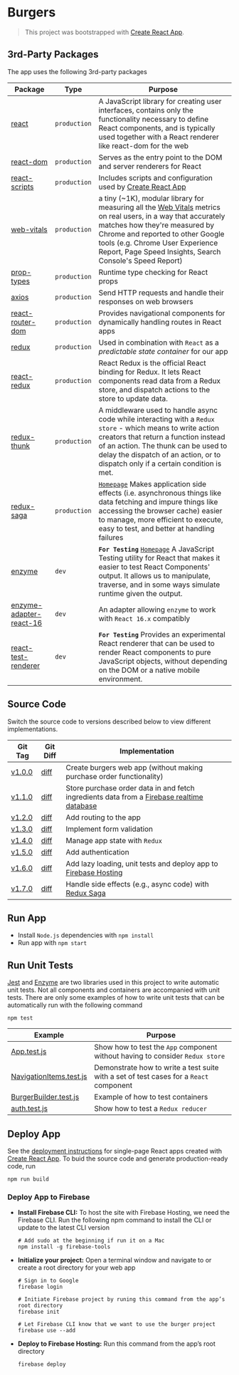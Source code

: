 # Burgers

> This project was bootstrapped with [Create React App](https://github.com/facebook/create-react-app).

## 3rd-Party Packages

The app uses the following 3rd-party packages

| Package | Type | Purpose |
|---------|------|---------|
| [react](https://www.npmjs.com/package/react) | `production` | A JavaScript library for creating user interfaces, contains only the functionality necessary to define React components, and is typically used together with a React renderer like react-dom for the web |
| [react-dom](https://www.npmjs.com/package/react-dom) | `production` | Serves as the entry point to the DOM and server renderers for React |
| [react-scripts](https://www.npmjs.com/package/react-scripts) | `production` | Includes scripts and configuration used by [Create React App](https://create-react-app.dev/) |
| [web-vitals](https://www.npmjs.com/package/web-vitals) | `production` | a tiny (~1K), modular library for measuring all the [Web Vitals](https://web.dev/vitals/) metrics on real users, in a way that accurately matches how they're measured by Chrome and reported to other Google tools (e.g. Chrome User Experience Report, Page Speed Insights, Search Console's Speed Report) |
| [prop-types](https://www.npmjs.com/package/prop-types) | `production` | Runtime type checking for React props |
| [axios](https://www.npmjs.com/package/axios) | `production` | Send HTTP requests and handle their responses on web browsers |
| [react-router-dom](https://www.npmjs.com/package/react-router-dom) | `production` | Provides navigational components for dynamically handling routes in React apps |
| [redux](https://www.npmjs.com/package/redux) | `production` | Used in combination with `React` as a *predictable state container* for our app |
| [react-redux](https://www.npmjs.com/package/react-redux) | `production` | React Redux is the official React binding for Redux. It lets React components read data from a Redux store, and dispatch actions to the store to update data. |
| [redux-thunk](https://www.npmjs.com/package/redux-thunk) | `production` | A middleware used to handle async code while interacting with a `Redux store` - which means to write action creators that return a function instead of an action. The thunk can be used to delay the dispatch of an action, or to dispatch only if a certain condition is met. |
| [redux-saga](https://www.npmjs.com/package/redux-saga) | `production` | [`Homepage`](https://redux-saga.js.org/) Makes application side effects (i.e. asynchronous things like data fetching and impure things like accessing the browser cache) easier to manage, more efficient to execute, easy to test, and better at handling failures |
| [enzyme](https://www.npmjs.com/package/enzyme) | `dev` | **`For Testing`** [`Homepage`](https://enzymejs.github.io/enzyme/) A JavaScript Testing utility for React that makes it easier to test React Components' output. It allows us to manipulate, traverse, and in some ways simulate runtime given the output. |
| [enzyme-adapter-react-16](https://www.npmjs.com/package/enzyme-adapter-react-16) | `dev` | An adapter allowing `enzyme` to work with `React 16.x` compatibly |
| [react-test-renderer](https://www.npmjs.com/package/react-test-renderer) | `dev` | **`For Testing`** Provides an experimental React renderer that can be used to render React components to pure JavaScript objects, without depending on the DOM or a native mobile environment. |

## Source Code

Switch the source code to versions described below to view different implementations.

| Git Tag | Git Diff | Implementation |
|---------|----------|----------------|
| [v1.0.0](https://github.com/TranXuanHoang/React/releases/tag/v1.0.0) | [diff](https://github.com/TranXuanHoang/React/compare/v0.0.0...v1.0.0) | Create burgers web app (without making purchase order functionality) |
| [v1.1.0](https://github.com/TranXuanHoang/React/releases/tag/v1.1.0) | [diff](https://github.com/TranXuanHoang/React/compare/v1.0.0...v1.1.0) | Store purchase order data in and fetch ingredients data from a [Firebase realtime database](https://firebase.google.com/products/realtime-database) |
| [v1.2.0](https://github.com/TranXuanHoang/React/releases/tag/v1.2.0) | [diff](https://github.com/TranXuanHoang/React/compare/v1.1.0...v1.2.0) | Add routing to the app |
| [v1.3.0](https://github.com/TranXuanHoang/React/releases/tag/v1.3.0) | [diff](https://github.com/TranXuanHoang/React/compare/v1.2.0...v1.3.0) | Implement form validation |
| [v1.4.0](https://github.com/TranXuanHoang/React/releases/tag/v1.4.0) | [diff](https://github.com/TranXuanHoang/React/compare/v1.3.0...v1.4.0) | Manage app state with `Redux` |
| [v1.5.0](https://github.com/TranXuanHoang/React/releases/tag/v1.5.0) | [diff](https://github.com/TranXuanHoang/React/compare/v1.4.0...v1.5.0) | Add authentication |
| [v1.6.0](https://github.com/TranXuanHoang/React/releases/tag/v1.6.0) | [diff](https://github.com/TranXuanHoang/React/compare/v1.5.0...v1.6.0) | Add lazy loading, unit tests and deploy app to [Firebase Hosting](https://firebase.google.com/docs/hosting) |
| [v1.7.0](https://github.com/TranXuanHoang/React/releases/tag/v1.7.0) | [diff](https://github.com/TranXuanHoang/React/compare/v2.0.0...v1.7.0) | Handle side effects (e.g., async code) with [Redux Saga](https://redux-saga.js.org/) |

## Run App

* Install `Node.js` dependencies with `npm install`
* Run app with `npm start`

## Run Unit Tests

[Jest](https://jestjs.io/) and [Enzyme](https://enzymejs.github.io/enzyme/) are two libraries used in this project to write automatic unit tests. Not all components and containers are accompanied with unit tests. There are only some examples of how to write unit tests that can be automatically run with the following command

```shell
npm test
```

| Example | Purpose |
|---------|---------|
| [App.test.js](./src/App.test.js) | Show how to test the `App` component without having to consider `Redux store` |
| [NavigationItems.test.js](./src/components/Navigation/NavigationItems/NavigationItems.test.js) | Demonstrate how to write a test suite with a set of test cases for a `React` component |
| [BurgerBuilder.test.js](./src/containers/BurgerBuilder/BurgerBuilder.test.js) | Example of how to test containers |
| [auth.test.js](./src/store/reducers/auth.test.js) | Show how to test a `Redux reducer` |

## Deploy App

See the [deployment instructions](https://create-react-app.dev/docs/deployment/) for single-page React apps created with [Create React App](https://create-react-app.dev/). To buid the source code and generate production-ready code, run

```shell
npm run build
```

### Deploy App to Firebase

* **Install Firebase CLI:** To host the site with Firebase Hosting, we need the Firebase CLI. Run the following npm command to install the CLI or update to the latest CLI version

  ```shell
  # Add sudo at the beginning if run it on a Mac
  npm install -g firebase-tools
  ```

* **Initialize your project:** Open a terminal window and navigate to or create a root directory for your web app

  ```shell
  # Sign in to Google
  firebase login

  # Initiate Firebase project by runing this command from the app’s root directory
  firebase init

  # Let Firebase CLI know that we want to use the burger project
  firebase use --add
  ```

* **Deploy to Firebase Hosting:** Run this command from the app’s root directory

  ```shell
  firebase deploy
  ```
